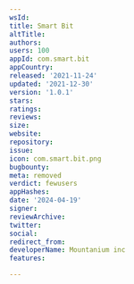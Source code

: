 ```yaml
---
wsId: 
title: Smart Bit
altTitle: 
authors: 
users: 100
appId: com.smart.bit
appCountry: 
released: '2021-11-24'
updated: '2021-12-30'
version: '1.0.1'
stars: 
ratings: 
reviews: 
size: 
website: 
repository: 
issue: 
icon: com.smart.bit.png
bugbounty: 
meta: removed
verdict: fewusers
appHashes: 
date: '2024-04-19'
signer: 
reviewArchive: 
twitter: 
social: 
redirect_from: 
developerName: Mountanium inc
features: 

---
```


